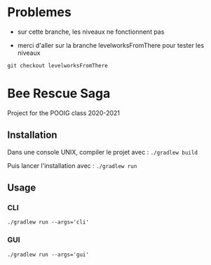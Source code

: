 # Problemes

- sur cette branche, les niveaux ne fonctionnent pas

- merci d'aller sur la branche levelworksFromThere pour tester les niveaux

```git checkout levelworksFromThere```

# Bee Rescue Saga
Project for the POOIG class 2020-2021


## Installation

Dans une console UNIX, compiler le projet avec :  ```./gradlew build```

Puis lancer l'installation avec : ```./gradlew run```

## Usage

### CLI

```./gradlew run --args='cli' ```

### GUI

```./gradlew run --args='gui' ```
